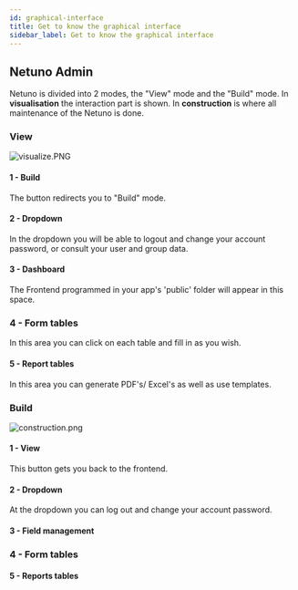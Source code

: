 ```yaml
---
id: graphical-interface
title: Get to know the graphical interface
sidebar_label: Get to know the graphical interface
---
```

## Netuno Admin

Netuno is divided into 2 modes, the "View" mode and the "Build" mode. In **visualisation** the interaction part is shown. In **construction** is where all maintenance of the Netuno is done.

### View

![visualize.PNG](assets/visualize.png)  

#### 1 - Build

The button redirects you to "Build" mode.

#### 2 - Dropdown

In the dropdown you will be able to logout and change your account password, or consult your user and group data.

#### 3 - Dashboard

The Frontend programmed in your app's 'public' folder will appear in this space.

### 4 - Form tables

In this area you can click on each table and fill in as you wish.

#### 5 - Report tables

In this area you can generate PDF's/ Excel's as well as use templates.

### Build

![construction.png](assets/construction.png)  

#### 1 - View

This button gets you back to the frontend.

#### 2 - Dropdown

At the dropdown you can log out and change your account password.

#### 3 - Field management

### 4 - Form tables

#### 5 - Reports tables
